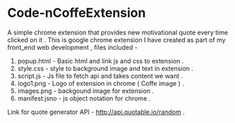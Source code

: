 # Code-nCoffeExtension
A simple chrome extension that provides new motivational quote every time clicked on it . 
This is google chrome extension I have created as part of my front_end web development , 
files included - 
1) popup.html   - Basic html and link js and css to extension . 
2) style.css    - style to background image and text in extension .
3) script.js    - Js file to fetch api and takes content we want .  
4) logo1.png    - Logo of extension in chrome ( Coffe image ) .
5) images.png   - backgound image for extension . 
6) manifest.jsno  - js object notation for chrome . 
 
 Link for quote generator API - http://api.quotable.io/random .
 
 
